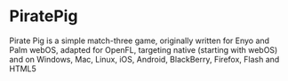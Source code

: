 PiratePig
=========

Pirate Pig is a simple match-three game, originally written for Enyo and Palm webOS, adapted for OpenFL, targeting native (starting with webOS) and on Windows, Mac, Linux, iOS, Android, BlackBerry, Firefox, Flash and HTML5
